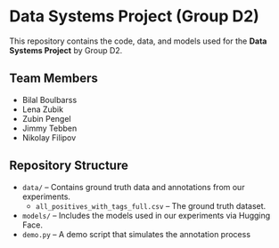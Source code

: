 # Data Systems Project (Group D2)

This repository contains the code, data, and models used for the **Data Systems Project** by Group D2.

## Team Members
- Bilal Boulbarss  
- Lena Zubik  
- Zubin Pengel  
- Jimmy Tebben  
- Nikolay Filipov  

## Repository Structure
- `data/` – Contains ground truth data and annotations from our experiments.  
  - `all_positives_with_tags_full.csv` – The ground truth dataset.  
- `models/` – Includes the models used in our experiments via Hugging Face.  
- `demo.py` – A demo script that simulates the annotation process
